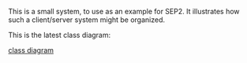 This is a small system, to use as an example for SEP2. It illustrates how such a client/server system might be organized.

This is the latest class diagram:

[class diagram](ClassDiagram.png)
